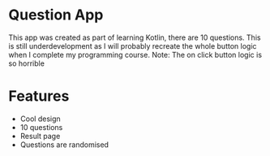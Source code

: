 # Question App

This app was created as part of learning Kotlin, there are 10 questions. This is still underdevelopment as I will probably recreate the whole button logic when I complete my programming course. 
Note: The on click button logic is so horrible


# Features
 - Cool design
 - 10 questions
 - Result page
 - Questions are randomised

